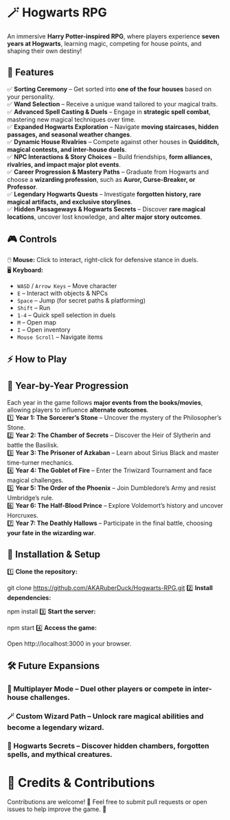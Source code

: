 # 🪄 Hogwarts RPG  

An immersive **Harry Potter-inspired RPG**, where players experience **seven years at Hogwarts**, learning magic, competing for house points, and shaping their own destiny!  

## **🏰 Features**  
✅ **Sorting Ceremony** – Get sorted into **one of the four houses** based on your personality.  
✅ **Wand Selection** – Receive a unique wand tailored to your magical traits.  
✅ **Advanced Spell Casting & Duels** – Engage in **strategic spell combat**, mastering new magical techniques over time.  
✅ **Expanded Hogwarts Exploration** – Navigate **moving staircases, hidden passages, and seasonal weather changes**.  
✅ **Dynamic House Rivalries** – Compete against other houses in **Quidditch, magical contests, and inter-house duels**.  
✅ **NPC Interactions & Story Choices** – Build friendships, **form alliances, rivalries, and impact major plot events**.  
✅ **Career Progression & Mastery Paths** – Graduate from Hogwarts and choose a **wizarding profession**, such as **Auror, Curse-Breaker, or Professor**.  
✅ **Legendary Hogwarts Quests** – Investigate **forgotten history, rare magical artifacts, and exclusive storylines**.  
✅ **Hidden Passageways & Hogwarts Secrets** – Discover **rare magical locations**, uncover lost knowledge, and **alter major story outcomes**.  

## **🎮 Controls**  

🖱️ **Mouse:** Click to interact, right-click for defensive stance in duels.  
🖥️ **Keyboard:**  
- `WASD` / `Arrow Keys` – Move character  
- `E` – Interact with objects & NPCs  
- `Space` – Jump (for secret paths & platforming)  
- `Shift` – Run  
- `1-4` – Quick spell selection in duels  
- `M` – Open map  
- `I` – Open inventory  
- `Mouse Scroll` – Navigate items  

## **⚡ How to Play**  

## **🧙 Year-by-Year Progression**  
Each year in the game follows **major events from the books/movies**, allowing players to influence **alternate outcomes**.  
1️⃣ **Year 1: The Sorcerer’s Stone** – Uncover the mystery of the Philosopher’s Stone.  
2️⃣ **Year 2: The Chamber of Secrets** – Discover the Heir of Slytherin and battle the Basilisk.  
3️⃣ **Year 3: The Prisoner of Azkaban** – Learn about Sirius Black and master time-turner mechanics.  
4️⃣ **Year 4: The Goblet of Fire** – Enter the Triwizard Tournament and face magical challenges.  
5️⃣ **Year 5: The Order of the Phoenix** – Join Dumbledore’s Army and resist Umbridge’s rule.  
6️⃣ **Year 6: The Half-Blood Prince** – Explore Voldemort’s history and uncover Horcruxes.  
7️⃣ **Year 7: The Deathly Hallows** – Participate in the final battle, choosing **your fate in the wizarding war**.  

## **🚀 Installation & Setup**  

1️⃣ **Clone the repository:**  

git clone https://github.com/AKARuberDuck/Hogwarts-RPG.git
2️⃣ **Install dependencies:**

npm install
3️⃣ **Start the server:**

npm start
4️⃣ **Access the game:** 

Open http://localhost:3000 in your browser.
## **🛠️ Future Expansions**
### **🎩 Multiplayer Mode** – Duel other players or compete in inter-house challenges. 
### **🪄 Custom Wizard Path** – Unlock rare magical abilities and become a legendary wizard.
### **🏰 Hogwarts Secrets** – Discover hidden chambers, forgotten spells, and mythical creatures.

# **📜 Credits & Contributions**
Contributions are welcome! 🧙 Feel free to submit pull requests or open issues to help improve the game. 🚀
